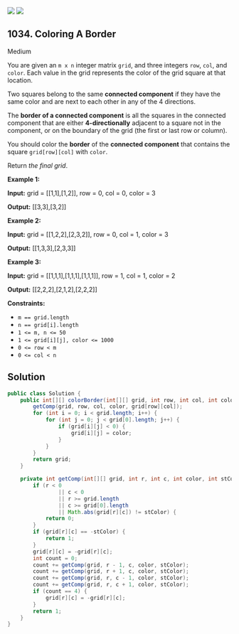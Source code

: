 [![](https://img.shields.io/github/stars/javadev/LeetCode-in-Java?label=Stars&style=flat-square)](https://github.com/javadev/LeetCode-in-Java)
[![](https://img.shields.io/github/forks/javadev/LeetCode-in-Java?label=Fork%20me%20on%20GitHub%20&style=flat-square)](https://github.com/javadev/LeetCode-in-Java/fork)

## 1034\. Coloring A Border

Medium

You are given an `m x n` integer matrix `grid`, and three integers `row`, `col`, and `color`. Each value in the grid represents the color of the grid square at that location.

Two squares belong to the same **connected component** if they have the same color and are next to each other in any of the 4 directions.

The **border of a connected component** is all the squares in the connected component that are either **4-directionally** adjacent to a square not in the component, or on the boundary of the grid (the first or last row or column).

You should color the **border** of the **connected component** that contains the square `grid[row][col]` with `color`.

Return _the final grid_.

**Example 1:**

**Input:** grid = \[\[1,1],[1,2]], row = 0, col = 0, color = 3

**Output:** [[3,3],[3,2]]

**Example 2:**

**Input:** grid = \[\[1,2,2],[2,3,2]], row = 0, col = 1, color = 3

**Output:** [[1,3,3],[2,3,3]]

**Example 3:**

**Input:** grid = \[\[1,1,1],[1,1,1],[1,1,1]], row = 1, col = 1, color = 2

**Output:** [[2,2,2],[2,1,2],[2,2,2]]

**Constraints:**

*   `m == grid.length`
*   `n == grid[i].length`
*   `1 <= m, n <= 50`
*   `1 <= grid[i][j], color <= 1000`
*   `0 <= row < m`
*   `0 <= col < n`

## Solution

```java
public class Solution {
    public int[][] colorBorder(int[][] grid, int row, int col, int color) {
        getComp(grid, row, col, color, grid[row][col]);
        for (int i = 0; i < grid.length; i++) {
            for (int j = 0; j < grid[0].length; j++) {
                if (grid[i][j] < 0) {
                    grid[i][j] = color;
                }
            }
        }
        return grid;
    }

    private int getComp(int[][] grid, int r, int c, int color, int stColor) {
        if (r < 0
                || c < 0
                || r >= grid.length
                || c >= grid[0].length
                || Math.abs(grid[r][c]) != stColor) {
            return 0;
        }
        if (grid[r][c] == -stColor) {
            return 1;
        }
        grid[r][c] = -grid[r][c];
        int count = 0;
        count += getComp(grid, r - 1, c, color, stColor);
        count += getComp(grid, r + 1, c, color, stColor);
        count += getComp(grid, r, c - 1, color, stColor);
        count += getComp(grid, r, c + 1, color, stColor);
        if (count == 4) {
            grid[r][c] = -grid[r][c];
        }
        return 1;
    }
}
```